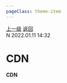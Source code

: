 ```yaml
---
pageClass: theme-item
---
```

<div class="extend-header">
    <div class="info">
        <div class="record">
            <a class="back" href="./">上一级</a>
            <a class="back" href="./">返回</a>
        </div>        
        <div class="mini">
            <span>N 2022.01.11 14:32</span>
        </div>
    </div>
    <div class="content"></div>
</div>
<div class="content-header">
<h1>CDN</h1><strong>CDN</strong>
</div>
<div class="static-content">


</div>